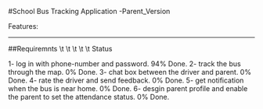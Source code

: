 #School Bus Tracking Application -Parent_Version

Features: 
----------------------------------------------------------- ----------
##Requiremnts \t \t \t \t \t Status 

1- log in with phone-number and password.		     94% Done.
2- track the bus through the map.			     0%  Done.
3- chat box between the driver and parent.	             0%  Done.
4- rate the driver and send feedback.			     0%  Done.
5- get notification when the bus is near home.		     0%  Done.
6- desgin parent profile and enable the parent to set the
   attendance status.					     0% Done.

